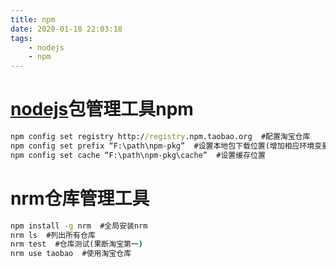```yaml
---
title: npm
date: 2020-01-18 22:03:18
tags:
    - nodejs
    - npm
---
```

# [nodejs](https://nodejs.org/en/)包管理工具npm
```cmd
npm config set registry http://registry.npm.taobao.org  #配置淘宝仓库
npm config set prefix “F:\path\npm-pkg”  #设置本地包下载位置(增加相应环境变量)
npm config set cache “F:\path\npm-pkg\cache”  #设置缓存位置
```
# nrm仓库管理工具
```cmd
npm install -g nrm  #全局安装nrm
nrm ls  #列出所有仓库
nrm test  #仓库测试(果断淘宝第一)
nrm use taobao  #使用淘宝仓库
```